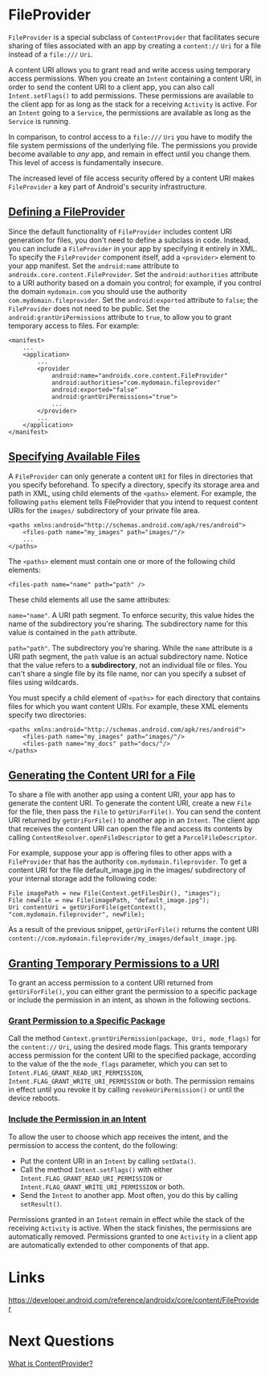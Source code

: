 # FileProvider
`FileProvider` is a special subclass of `ContentProvider` that facilitates secure sharing of files associated with an app by creating a `content://` `Uri` for a file instead of a `file:///` `Uri`.

A content URI allows you to grant read and write access using temporary access permissions. When you create an `Intent` containing a content URI, in order to send the content URI to a client app, you can also call `Intent.setFlags()` to add permissions. These permissions are available to the client app for as long as the stack for a receiving `Activity` is active. For an `Intent` going to a `Service`, the permissions are available as long as the `Service` is running.

In comparison, to control access to a `file:///` `Uri` you have to modify the file system permissions of the underlying file. The permissions you provide become available to *any* app, and remain in effect until you change them. This level of access is fundamentally insecure.

The increased level of file access security offered by a content URI makes `FileProvider` a key part of Android's security infrastructure.

## [Defining a FileProvider](https://developer.android.com/reference/androidx/core/content/FileProvider#ProviderDefinition)
Since the default functionality of `FileProvider` includes content URI generation for files, you don't need to define a subclass in code. Instead, you can include a `FileProvider` in your app by specifying it entirely in XML. To specify the `FileProvider` component itself, add a `<provider>` element to your app manifest. Set the `android:name` attribute to `androidx.core.content.FileProvider`. Set the `android:authorities` attribute to a URI authority based on a domain you control; for example, if you control the domain `mydomain.com` you should use the authority `com.mydomain.fileprovider`.  Set the `android:exported` attribute to `false`; the `FileProvider` does not need to be public. Set the `android:grantUriPermissions` attribute to `true`, to allow you to grant temporary access to files. For example:

```
<manifest>
    ...
    <application>
        ...
        <provider
            android:name="androidx.core.content.FileProvider"
            android:authorities="com.mydomain.fileprovider"
            android:exported="false"
            android:grantUriPermissions="true">
            ...
        </provider>
        ...
    </application>
</manifest>
```

## [Specifying Available Files](https://developer.android.com/reference/androidx/core/content/FileProvider#SpecifyFiles)
A `FileProvider` can only generate a content `URI` for files in directories that you specify beforehand. To specify a directory, specify its storage area and path in XML, using child elements of the `<paths>` element. For example, the following `paths` element tells FileProvider that you intend to request content URIs for the `images/` subdirectory of your private file area.

```
<paths xmlns:android="http://schemas.android.com/apk/res/android">
    <files-path name="my_images" path="images/"/>
    ...
</paths>
```

The `<paths>` element must contain one or more of the following child elements:
```
<files-path name="name" path="path" />
```

These child elements all use the same attributes:

`name="name"`. A URI path segment. To enforce security, this value hides the name of the subdirectory you're sharing. The subdirectory name for this value is contained in the `path` attribute.

`path="path"`. The subdirectory you're sharing. While the `name` attribute is a URI path segment, the `path` value is an actual subdirectory name. Notice that the value refers to a **subdirectory**, not an individual file or files. You can't share a single file by its file name, nor can you specify a subset of files using wildcards. 

You must specify a child element of `<paths>` for each directory that contains files for which you want content URIs. For example, these XML elements specify two directories:
```
<paths xmlns:android="http://schemas.android.com/apk/res/android">
    <files-path name="my_images" path="images/"/>
    <files-path name="my_docs" path="docs/"/>
</paths>
```

## [Generating the Content URI for a File](https://developer.android.com/reference/androidx/core/content/FileProvider#GetUri)
To share a file with another app using a content URI, your app has to generate the content URI. To generate the content URI, create a new `File` for the file, then pass the `File` to `getUriForFile()`. You can send the content URI returned by `getUriForFile()` to another app in an `Intent`. The client app that receives the content URI can open the file and access its contents by calling `ContentResolver.openFileDescriptor` to get a `ParcelFileDescriptor`.

For example, suppose your app is offering files to other apps with a `FileProvider` that has the authority `com.mydomain.fileprovider`. To get a content URI for the file default_image.jpg in the images/ subdirectory of your internal storage add the following code:

```
File imagePath = new File(Context.getFilesDir(), "images");
File newFile = new File(imagePath, "default_image.jpg");
Uri contentUri = getUriForFile(getContext(), "com.mydomain.fileprovider", newFile);
```

As a result of the previous snippet, `getUriForFile()` returns the content URI `content://com.mydomain.fileprovider/my_images/default_image.jpg`.

## [Granting Temporary Permissions to a URI](https://developer.android.com/reference/androidx/core/content/FileProvider#Permissions)
To grant an access permission to a content URI returned from `getUriForFile()`, you can either grant the permission to a specific package or include the permission in an intent, as shown in the following sections.

### [Grant Permission to a Specific Package](https://developer.android.com/reference/androidx/core/content/FileProvider#grant-permission-to-a-specific-package)
Call the method `Context.grantUriPermission(package, Uri, mode_flags)` for the `content://` `Uri`, using the desired mode flags. This grants temporary access permission for the content URI to the specified package, according to the value of the the `mode_flags` parameter, which you can set to `Intent.FLAG_GRANT_READ_URI_PERMISSION`, `Intent.FLAG_GRANT_WRITE_URI_PERMISSION` or both. The permission remains in effect until you revoke it by calling `revokeUriPermission()` or until the device reboots.

### [Include the Permission in an Intent](https://developer.android.com/reference/androidx/core/content/FileProvider#include-the-permission-in-an-intent)
To allow the user to choose which app receives the intent, and the permission to access the content, do the following:
- Put the content URI in an `Intent` by calling `setData()`.
- Call the method `Intent.setFlags()` with either `Intent.FLAG_GRANT_READ_URI_PERMISSION` or `Intent.FLAG_GRANT_WRITE_URI_PERMISSION` or both.
- Send the `Intent` to another app. Most often, you do this by calling `setResult()`.

Permissions granted in an `Intent` remain in effect while the stack of the receiving `Activity` is active. When the stack finishes, the permissions are automatically removed. Permissions granted to one `Activity` in a client app are automatically extended to other components of that app.

# Links
https://developer.android.com/reference/androidx/core/content/FileProvider

# Next Questions
[What is ContentProvider?](https://github.com/Kirchhoff-/Android-Interview-Questions/blob/master/Android/What's%20ContentProvider.md)
